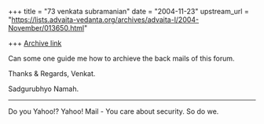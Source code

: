 +++
title = "73 venkata subramanian"
date = "2004-11-23"
upstream_url = "https://lists.advaita-vedanta.org/archives/advaita-l/2004-November/013650.html"

+++
[Archive link](https://lists.advaita-vedanta.org/archives/advaita-l/2004-November/013650.html)


Can some one guide me how to archieve the back mails of this forum.


Thanks & Regards,
Venkat.

Sadgurubhyo Namah.

---------------------------------
Do you Yahoo!?
 Yahoo! Mail - You care about security. So do we.

